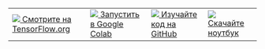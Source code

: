  <table class="tfo-notebook-buttons" align="left">
  <td><a target="_blank" href="https://www.tensorflow.org/tutorials/quickstart/beginner"><img src="https://www.tensorflow.org/images/tf_logo_32px.png"> Смотрите на TensorFlow.org</a></td>
  <td><a target="_blank" href="https://colab.research.google.com/github/tensorflow/docs-l10n/blob/master/site/ru/tutorials/quickstart/beginner.ipynb"><img src="https://www.tensorflow.org/images/colab_logo_32px.png"> Запустить в Google Colab</a></td>
  <td><a target="_blank" href="https://github.com/tensorflow/docs-l10n/blob/master/site/ru/tutorials/quickstart/beginner.ipynb"><img src="https://www.tensorflow.org/images/GitHub-Mark-32px.png"> Изучайте код на GitHub</a></td>
  <td><a href="https://storage.googleapis.com/tensorflow_docs/docs-l10n/site/ru/tutorials/quickstart/beginner.ipynb"><img src="https://www.tensorflow.org/images/download_logo_32px.png"> Скачайте ноутбук</a></td>
</table>

